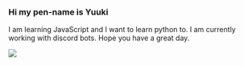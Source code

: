 ### Hi my pen-name is Yuuki

I am learning JavaScript and I want to learn python to. I am currently working with discord bots. Hope you have a great day.

<img src = "https://github-readme-stats.vercel.app/api?username=rene-roid&&show_icons=true&title_color=ffffff&icon_color=FF1493&text_color=daf7dc&bg_color=151515">
